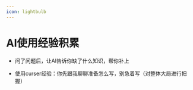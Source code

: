 ```yaml
---
icon: lightbulb
---
```

# AI使用经验积累

- 问了问题后，让AI告诉你缺了什么知识，帮你补上

- 使用curser经验：你先跟我聊聊准备怎么写，别急着写（对整体大局进行把握）
